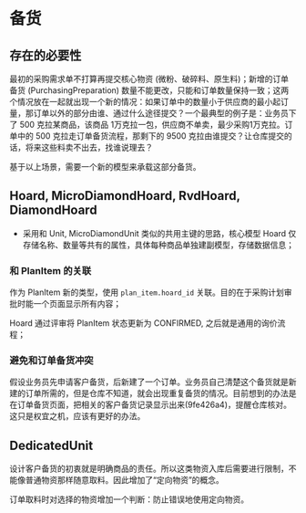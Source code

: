 # 备货

存在的必要性
---------------------------------------------------------------------------
最初的采购需求单不打算再提交核心物资 (微粉、破碎料、原生料)；新增的订单备货 (PurchasingPreparation) 数量不能更改，只能和订单数量保持一致；这两个情况放在一起就出现一个新的情况：如果订单中的数量小于供应商的最小起订量，那订单以外的部分由谁、通过什么途径提交？一个最典型的例子是：业务员下了 500 克拉某商品，该商品 1万克拉一包，供应商不单卖，最少采购1万克拉。订单中的 500 克拉走订单备货流程，那剩下的 9500 克拉由谁提交？让仓库提交的话，将来这些料卖不出去，找谁说理去？

基于以上场景，需要一个新的模型来承载这部分备货。

Hoard, MicroDiamondHoard, RvdHoard, DiamondHoard
---------------------------------------------------------------------------

- 采用和 Unit, MicroDiamondUnit 类似的共用主键的思路，核心模型 Hoard 仅存储名称、数量等共有的属性，具体每种商品单独建副模型，存储数据信息；

### 和 PlanItem 的关联

作为 PlanItem 新的类型，使用 `plan_item.hoard_id` 关联。目的在于采购计划审批时能一个页面显示所有内容；

Hoard 通过评审将 PlanItem 状态更新为 CONFIRMED, 之后就是通用的询价流程；

### 避免和订单备货冲突

假设业务员先申请客户备货，后新建了一个订单。业务员自己清楚这个备货就是新建的订单所需的，但是仓库不知道，就会出现重复备货的情况。目前想到的办法是在订单备货页面，把相关的客户备货记录显示出来(9fe426a4)，提醒仓库核对。这只是权宜之机，应该有更好的办法。

DedicatedUnit
---------------------------------------------------------------------------

设计客户备货的初衷就是明确商品的责任。所以这类物资入库后需要进行限制，不能像普通物资那样随意取料。因此增加了“定向物资”的概念。

订单取料时对选择的物资增加一个判断：防止错误地使用定向物资。
